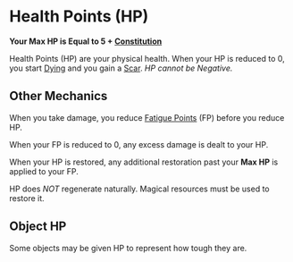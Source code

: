 # Health Points (HP)

**Your Max HP is Equal to 5 + [Constitution](../The%20Ability%20Scores/Constitution.md)**

Health Points (HP) are your physical health. When your HP is reduced to 0, you start [Dying](../../Game%20Procedures/Conditions/Dying.md) and you gain a [Scar](Scars.md). *HP cannot be Negative.*

## Other Mechanics

When you take damage, you reduce [Fatigue Points](Fatigue%20Points.md) (FP) before you reduce HP.

When your FP is reduced to 0, any excess damage is dealt to your HP.

When your HP is restored, any additional restoration past your **Max HP** is applied to your FP.

HP does *NOT* regenerate naturally. Magical resources must be used to restore it.

## Object HP

Some objects may be given HP to represent how tough they are.
